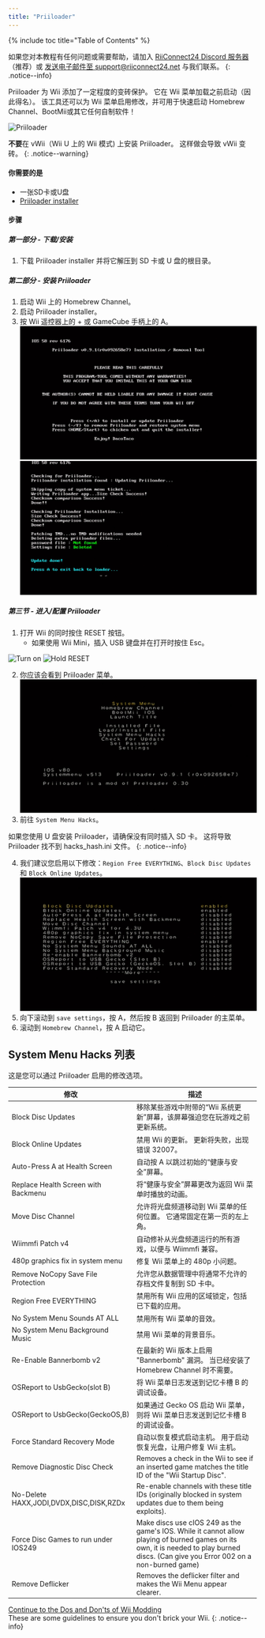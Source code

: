 ```yaml
---
title: "Priiloader"
---
```


{% include toc title="Table of Contents" %}

如果您对本教程有任何问题或需要帮助，请加入 [RiiConnect24 Discord 服务器](https://discord.gg/rc24)（推荐）或 [发送电子邮件至 support@riiconnect24.net](mailto:support@riiconnect24.net) 与我们联系。
{: .notice--info}

Priiloader 为 Wii 添加了一定程度的变砖保护。 它在 Wii 菜单加载之前启动（因此得名）。 该工具还可以为 Wii 菜单启用修改，并可用于快速启动 Homebrew Channel、BootMii或其它任何自制软件！

![Priiloader](/images/Priiloader/priiloader.jpg)

**不要**在 vWii（Wii U 上的 Wii 模式) 上安装 Priiloader。 这样做会导致 vWii 变砖。
{: .notice--warning}

#### 你需要的是

- 一张SD卡或U盘
- [Priiloader installer](https://hbb1.oscwii.org/hbb/priiloader/priiloader.zip)

#### 步骤

##### 第一部分 - 下载/安装

1. 下载 Priiloader installer 并将它解压到 SD 卡或 U 盘的根目录。

##### 第二部分 - 安装 Priiloader

1. 启动 Wii 上的 Homebrew Channel。
2. 启动 Priiloader installer。
3. 按 Wii 遥控器上的 + 或 GameCube 手柄上的 A。 ![Install Priiloader](/images/Priiloader/installer.jpg) ![Installing](/images/Priiloader/installing.jpg)

##### 第三节 - 进入/配置 Priiloader

1. 打开 Wii 的同时按住 RESET 按钮。
   - 如果使用 Wii Mini，插入 USB 键盘并在打开时按住 Esc。

![Turn on](/images/Priiloader/on.jpg) ![Hold RESET](/images/Priiloader/reset.jpg)

2. 你应该会看到 Priiloader 菜单。 ![菜单](/images/Priiloader/mainmenu.jpg)
3. 前往 `System Menu Hacks`。

如果您使用 U 盘安装 Priiloader，请确保没有同时插入 SD 卡。 这将导致 Priiloader 找不到 hacks_hash.ini 文件。
{: .notice--info}

4. 我们建议您启用以下修改：`Region Free EVERYTHING`、`Block Disc Updates` 和 `Block Online Updates`。 ![System Menu Hacks](/images/Priiloader/hacks.jpg)
1. 向下滚动到 `save settings`，按 A，然后按 B 返回到 Priiloader 的主菜单。
1. 滚动到 `Homebrew Channel`，按 A 启动它。

## System Menu Hacks 列表

这是您可以通过 Priiloader 启用的修改选项。

| 修改                                      | 描述                                                                                                                                                                                    |
| --------------------------------------- | ------------------------------------------------------------------------------------------------------------------------------------------------------------------------------------- |
| Block Disc Updates                      | 移除某些游戏中附带的“Wii 系统更新”屏幕，该屏幕强迫您在玩游戏之前更新系统。                                                                                                                                              |
| Block Online Updates                    | 禁用 Wii 的更新。 更新将失败，出现错误 32007。                                                                                                                                                         |
| Auto-Press A at Health Screen           | 自动按 A 以跳过初始的“健康与安全”屏幕。                                                                                                                                                                |
| Replace Health Screen with Backmenu     | 将“健康与安全”屏幕更改为返回 Wii 菜单时播放的动画。                                                                                                                                                         |
| Move Disc Channel                       | 允许将光盘频道移动到 Wii 菜单的任何位置。 它通常固定在第一页的左上角。                                                                                                                                                |
| Wiimmfi Patch v4                        | 自动修补从光盘频道运行的所有游戏，以便与 Wiimmfi 兼容。                                                                                                                                                      |
| 480p graphics fix in system menu        | 修复 Wii 菜单上的 480p 小问题。                                                                                                                                                                 |
| Remove NoCopy Save File Protection      | 允许您从数据管理中将通常不允许的存档文件复制到 SD 卡中。                                                                                                                                                        |
| Region Free EVERYTHING                  | 禁用所有 Wii 应用的区域锁定，包括已下载的应用。                                                                                                                                                            |
| No System Menu Sounds AT ALL            | 禁用所有 Wii 菜单的音效。                                                                                                                                                                       |
| No System Menu Background Music         | 禁用 Wii 菜单的背景音乐。                                                                                                                                                                       |
| Re-Enable Bannerbomb v2                 | 在最新的 Wii 版本上启用 "Bannerbomb" 漏洞。 当已经安装了 Homebrew Channel 时不需要。                                                                                                                         |
| OSReport to UsbGecko(slot B)            | 将 Wii 菜单日志发送到记忆卡槽 B 的调试设备。                                                                                                                                                            |
| OSReport to UsbGecko(GeckoOS,B)         | 如果通过 Gecko OS 启动 Wii 菜单，则将 Wii 菜单日志发送到记忆卡槽 B 的调试设备。                                                                                                                                   |
| Force Standard Recovery Mode            | 自动以恢复模式启动主机。 用于启动恢复光盘，让用户修复 Wii 主机。                                                                                                                                                   |
| Remove Diagnostic Disc Check            | Removes a check in the Wii to see if an inserted game matches the title ID of the "Wii Startup Disc".                                                                                 |
| No-Delete HAXX,JODI,DVDX,DISC,DISK,RZDx | Re-enable channels with these title IDs (originally blocked in system updates due to them being exploits).                                                                            |
| Force Disc Games to run under IOS249    | Make discs use cIOS 249 as the game's IOS. While it cannot allow playing of burned games on its own, it is needed to play burned discs. (Can give you Error 002 on a non-burned game) |
| Remove Deflicker                        | Removes the deflicker filter and makes the Wii Menu appear clearer.                                                                                                                   |

[Continue to the Dos and Don'ts of Wii Modding](dosanddonts)<br> These are some guidelines to ensure you don't brick your Wii.
{: .notice--info}
